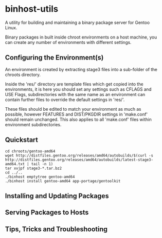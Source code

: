 binhost-utils
=============
A utility for building and maintaining a binary package server for Gentoo Linux.

Binary packages in built inside chroot environments on a host machine, you can
create any number of environments with different settings.

Configuring the Environment(s)
------------------------------
An environment is created by extracting stage3 files into a sub-folder of the
chroots directory.

Inside the 'res/' directory are template files which get copied into the
environments, it is here you should set any settings such as CFLAGS and
USE Flags, subdirectories with the same name as an environment can contain
further files to override the default settings in 'res/'.

These files should be edited to match your environment as much as possible,
however FEATURES and DIST/PKGDIR settings in 'make.conf' should remain unchanged.
This also applies to all 'make.conf' files within environment subdirectories.

Quickstart
----------
	cd chroots/gentoo-amd64
	wget http://distfiles.gentoo.org/releases/amd64/autobuilds/$(curl -s http://distfiles.gentoo.org/releases/amd64/autobuilds/latest-stage3-amd64.txt | tail -n 1)
	tar xvjpf stage3-*.tar.bz2
	cd ../..
	./binhost emptytree gentoo-amd64
	./binhost install gentoo-amd64 app-portage/gentoolkit

Installing and Updating Packages
----------------------------

Serving Packages to Hosts
-------------------------

Tips, Tricks and Troubleshooting
---------------------------------
